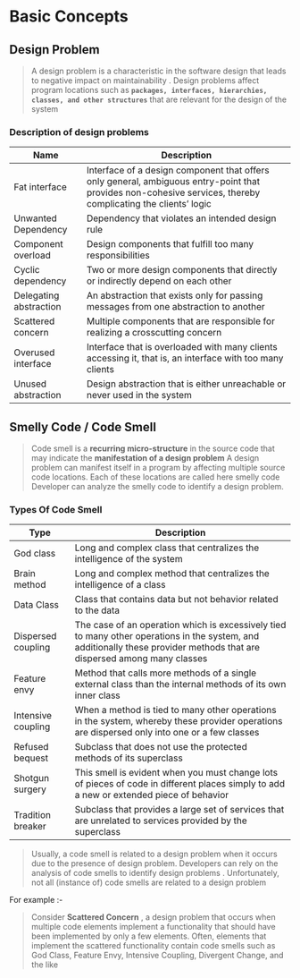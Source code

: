 # Basic Concepts
## Design Problem
>A design problem is a characteristic in the software
design that leads to negative impact on maintainability .
Design problems affect program locations such as **`packages, interfaces, hierarchies, classes, and other structures`** that are relevant for the design of the system

### Description of design problems
|  Name | Description |
|--|--|
| Fat interface | Interface of a design component that offers only general, ambiguous entry-point that provides non-cohesive services, thereby complicating the clients’ logic |
|Unwanted Dependency|Dependency that violates an intended design rule|
|Component overload|Design components that fulfill too many  responsibilities
|Cyclic dependency|Two or more design components that directly or indirectly depend on each other
|Delegating abstraction|An abstraction that exists only for passing messages from one abstraction to another
|Scattered concern|Multiple components that are responsible for realizing a crosscutting concern
|Overused interface|Interface that is overloaded with many clients accessing it, that is, an interface with too many clients
|Unused abstraction |Design abstraction that is either unreachable or never used in the system

## Smelly Code / Code Smell
>Code smell is a **recurring micro-structure** in the source code that may indicate the **manifestation of a design problem**
>A design problem can manifest itself in a program by affecting multiple source code locations. Each of these locations are called here smelly code
>Developer can analyze  the smelly code to identify a design problem.

### Types Of Code Smell
|Type| Description |
|--|--|
| God class | Long and complex class that centralizes the intelligence of the system |
|Brain method|Long and complex method that centralizes the intelligence of a class |
|Data Class |Class that contains data but not behavior related to the data|
|Dispersed coupling|The case of an operation which is excessively tied to many other operations in the system, and additionally these provider methods that are dispersed among many classes|
|Feature envy|Method that calls more methods of a single external class than the internal methods of its own inner class
|Intensive coupling|When a method is tied to many other operations in the system, whereby these provider operations are dispersed only into one or a few classes|
|Refused bequest|Subclass that does not use the protected methods of its superclass|
|Shotgun surgery|This smell is evident when you must change lots of pieces of code in different places simply to add a new or extended piece of behavior |
|Tradition breaker|Subclass that provides a large set of services that are unrelated to services provided by the superclass|

>Usually, a code smell is related to a design problem when it occurs due to the presence of design problem. Developers can rely on the analysis of code smells to
identify design problems . Unfortunately, not all (instance of) code smells are related to a design problem

For example :- 
>Consider **Scattered Concern** , a design problem that occurs when multiple code elements implement a functionality that should have been implemented by only
a few elements. Often, elements that implement the scattered functionality contain code smells such as God Class, Feature Envy, Intensive Coupling, Divergent Change, and
the like
<!--stackedit_data:
eyJoaXN0b3J5IjpbLTIwMjA2MDc5OTUsLTUzMTQzOTkzM119
-->